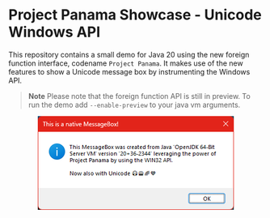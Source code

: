 # Project Panama Showcase - Unicode Windows API

This repository contains a small demo for Java 20 using the new foreign function interface, codename `Project Panama`.
It makes use of the new features to show a Unicode message box by instrumenting the Windows API.

> **Note**
> Please note that the foreign function API is still in preview.
> To run the demo add `--enable-preview` to your java vm arguments.

<div style="text-align:center"><img src="screenshots/messagebox.png" /></div>
